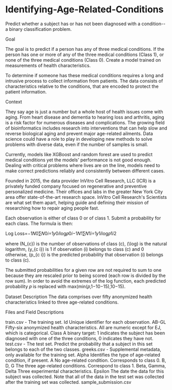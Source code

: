# Identifying-Age-Related-Conditions
Predict whether a subject has or has not been diagnosed with a condition-- a binary classification problem.

Goal

The goal is to predict if a person has any of three medical conditions. If the person has one or more of any of the three medical conditions (Class 1), or none of the three medical conditions (Class 0). Create a model trained on measurements of health characteristics.

To determine if someone has these medical conditions requires a long and intrusive process to collect information from patients. The data consists of characteristics relative to the conditions, that are encoded to protect the patient information.

Context

They say age is just a number but a whole host of health issues come with aging. From heart disease and dementia to hearing loss and arthritis, aging is a risk factor for numerous diseases and complications. The growing field of bioinformatics includes research into interventions that can help slow and reverse biological aging and prevent major age-related ailments. Data science could have a role to play in developing new methods to solve problems with diverse data, even if the number of samples is small.

Currently, models like XGBoost and random forest are used to predict medical conditions yet the models' performance is not good enough. Dealing with critical problems where lives are on the line, models need to make correct predictions reliably and consistently between different cases.

Founded in 2015, the data provider InVitro Cell Research, LLC (ICR) is a privately funded company focused on regenerative and preventive personalized medicine. Their offices and labs in the greater New York City area offer state-of-the-art research space. InVitro Cell Research's Scientists are what set them apart, helping guide and defining their mission of researching how to repair aging people fast.

Each observation is either of class 0 or of class 1. Submit a probability for each class. The formula is then:

Log Loss=−1𝑁0∑𝑁0𝑖=1𝑦0𝑖log𝑝0𝑖−1𝑁1∑𝑁1𝑖=1𝑦1𝑖log𝑝1𝑖2

where (N_{c}) is the number of observations of class (c), (\log) is the natural logarithm, (y_{c i}) is 1 if observation (i) belongs to class (c) and 0 otherwise, (p_{c i}) is the predicted probability that observation (i) belongs to class (c).

The submitted probabilities for a given row are not required to sum to one because they are rescaled prior to being scored (each row is divided by the row sum). In order to avoid the extremes of the log function, each predicted probability 𝑝 is replaced with max(min(𝑝,1−10−15),10−15).

Dataset Description
The data comprises over fifty anonymized health characteristics linked to three age-related conditions. 

Files and Field Descriptions

train.csv - The training set.
Id Unique identifier for each observation.
AB-GL Fifty-six anonymized health characteristics. All are numeric except for EJ, which is categorical.
Class A binary target: 1 indicates the subject has been diagnosed with one of the three conditions, 0 indicates they have not.
test.csv - The test set. Predict the probability that a subject in this set belongs to each of the two classes.
greeks.csv - Supplemental metadata, only available for the training set.
Alpha Identifies the type of age-related condition, if present.
A No age-related condition. Corresponds to class 0.
B, D, G The three age-related conditions. Correspond to class 1.
Beta, Gamma, Delta Three experimental characteristics.
Epsilon The date the data for this subject was collected. Note that all of the data in the test set was collected after the training set was collected.
sample_submission.csv
